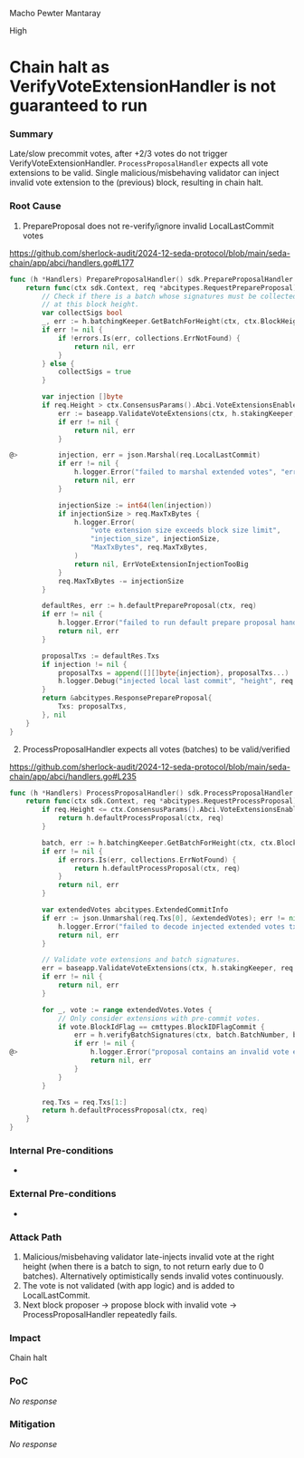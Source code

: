 Macho Pewter Mantaray

High

# Chain halt as VerifyVoteExtensionHandler is not guaranteed to run

### Summary

Late/slow precommit votes, after +2/3 votes do not trigger VerifyVoteExtensionHandler. `ProcessProposalHandler` expects all vote extensions to be valid. Single malicious/misbehaving validator can inject invalid vote extension to the (previous) block, resulting in chain halt.

### Root Cause

1. PrepareProposal does not re-verify/ignore invalid LocalLastCommit votes

https://github.com/sherlock-audit/2024-12-seda-protocol/blob/main/seda-chain/app/abci/handlers.go#L177
```go
func (h *Handlers) PrepareProposalHandler() sdk.PrepareProposalHandler {
	return func(ctx sdk.Context, req *abcitypes.RequestPrepareProposal) (*abcitypes.ResponsePrepareProposal, error) {
		// Check if there is a batch whose signatures must be collected
		// at this block height.
		var collectSigs bool
		_, err := h.batchingKeeper.GetBatchForHeight(ctx, ctx.BlockHeight()+BlockOffsetCollectPhase)
		if err != nil {
			if !errors.Is(err, collections.ErrNotFound) {
				return nil, err
			}
		} else {
			collectSigs = true
		}

		var injection []byte
		if req.Height > ctx.ConsensusParams().Abci.VoteExtensionsEnableHeight && collectSigs {
			err := baseapp.ValidateVoteExtensions(ctx, h.stakingKeeper, req.Height, ctx.ChainID(), req.LocalLastCommit)
			if err != nil {
				return nil, err
			}

@>			injection, err = json.Marshal(req.LocalLastCommit)
			if err != nil {
				h.logger.Error("failed to marshal extended votes", "err", err)
				return nil, err
			}

			injectionSize := int64(len(injection))
			if injectionSize > req.MaxTxBytes {
				h.logger.Error(
					"vote extension size exceeds block size limit",
					"injection_size", injectionSize,
					"MaxTxBytes", req.MaxTxBytes,
				)
				return nil, ErrVoteExtensionInjectionTooBig
			}
			req.MaxTxBytes -= injectionSize
		}

		defaultRes, err := h.defaultPrepareProposal(ctx, req)
		if err != nil {
			h.logger.Error("failed to run default prepare proposal handler", "err", err)
			return nil, err
		}

		proposalTxs := defaultRes.Txs
		if injection != nil {
			proposalTxs = append([][]byte{injection}, proposalTxs...)
			h.logger.Debug("injected local last commit", "height", req.Height)
		}
		return &abcitypes.ResponsePrepareProposal{
			Txs: proposalTxs,
		}, nil
	}
}
```

2. ProcessProposalHandler expects all votes (batches) to be valid/verified

https://github.com/sherlock-audit/2024-12-seda-protocol/blob/main/seda-chain/app/abci/handlers.go#L235
```go
func (h *Handlers) ProcessProposalHandler() sdk.ProcessProposalHandler {
	return func(ctx sdk.Context, req *abcitypes.RequestProcessProposal) (*abcitypes.ResponseProcessProposal, error) {
		if req.Height <= ctx.ConsensusParams().Abci.VoteExtensionsEnableHeight {
			return h.defaultProcessProposal(ctx, req)
		}

		batch, err := h.batchingKeeper.GetBatchForHeight(ctx, ctx.BlockHeight()+BlockOffsetCollectPhase)
		if err != nil {
			if errors.Is(err, collections.ErrNotFound) {
				return h.defaultProcessProposal(ctx, req)
			}
			return nil, err
		}

		var extendedVotes abcitypes.ExtendedCommitInfo
		if err := json.Unmarshal(req.Txs[0], &extendedVotes); err != nil {
			h.logger.Error("failed to decode injected extended votes tx", "err", err)
			return nil, err
		}

		// Validate vote extensions and batch signatures.
		err = baseapp.ValidateVoteExtensions(ctx, h.stakingKeeper, req.Height, ctx.ChainID(), extendedVotes)
		if err != nil {
			return nil, err
		}

		for _, vote := range extendedVotes.Votes {
			// Only consider extensions with pre-commit votes.
			if vote.BlockIdFlag == cmttypes.BlockIDFlagCommit {
				err = h.verifyBatchSignatures(ctx, batch.BatchNumber, batch.BatchId, vote.VoteExtension, vote.Validator.Address)
				if err != nil {
@>					h.logger.Error("proposal contains an invalid vote extension", "vote", vote)
					return nil, err
				}
			}
		}

		req.Txs = req.Txs[1:]
		return h.defaultProcessProposal(ctx, req)
	}
}
```

### Internal Pre-conditions

-

### External Pre-conditions

-

### Attack Path

1. Malicious/misbehaving validator late-injects invalid vote at the right height (when there is a batch to sign, to not return early due to 0 batches). Alternatively optimistically sends invalid votes continuously.
2. The vote is not validated (with app logic) and is added to LocalLastCommit.
3. Next block proposer -> propose block with invalid vote -> ProcessProposalHandler repeatedly fails.

### Impact

Chain halt

### PoC

_No response_

### Mitigation

_No response_